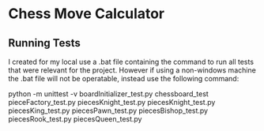 # Chess Move Calculator

## Running Tests
I created for my local use a .bat file containing the command to run all tests
that were relevant for the project. However if using a non-windows machine the
.bat file will not be operatable, instead use the following command:

python -m unittest -v boardInitializer_test.py chessboard_test pieceFactory_test.py piecesKnight_test.py piecesKnight_test.py piecesKing_test.py piecesPawn_test.py piecesBishop_test.py piecesRook_test.py piecesQueen_test.py
